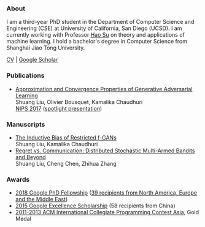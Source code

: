 ### About

I am a third-year PhD student in the Department of Computer Science and Engineering (CSE) at University of California, San Diego (UCSD). I am currently working with Professor [Hao Su](http://cseweb.ucsd.edu/~haosu/) on theory and applications of machine learning. I hold a bachelor's degree in Computer Science from Shanghai Jiao Tong University.

[CV](https://shuang-liu.github.io/CV.pdf) &#124; [Google Scholar](https://scholar.google.com/citations?user=01je3ewAAAAJ)

### Publications
* [Approximation and Convergence Properties of
Generative Adversarial Learning](https://arxiv.org/abs/1705.08991)    
Shuang Liu, Olivier Bousquet, Kamalika Chaudhuri   
[NIPS 2017](https://papers.nips.cc/paper/7138-approximation-and-convergence-properties-of-generative-adversarial-learning) ([spotlight presentation](https://nips.cc/Conferences/2017/Schedule?showEvent=10072))

### Manuscripts
* [The Inductive Bias of Restricted f-GANs](https://arxiv.org/abs/1809.04542)  
Shuang Liu, Kamalika Chaudhuri
* [Regret vs. Communication: Distributed Stochastic Multi-Armed Bandits and Beyond](https://arxiv.org/abs/1504.03509)    
Shuang Liu, Cheng Chen, Zhihua Zhang   


### Awards

* [2018 Google PhD Fellowship](https://ai.google/research/outreach/phd-fellowship/) ([39 recipients from North America, Europe and the Middle East](https://ai.google/research/outreach/phd-fellowship/recipients/?category=2018))
* [2015 Google Excellence Scholarship](https://www.google.cn/intl/en/university/collaboration.html) (58 recipients from China)
* [2011-2013 ACM International Collegiate Programming Contest Asia](https://icpc.baylor.edu/regionals/results), Gold Medal



